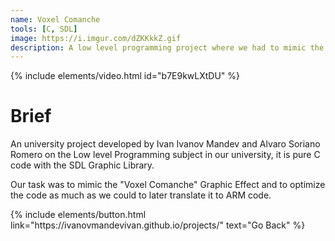 ```yaml
---
name: Voxel Comanche
tools: [C, SDL]
image: https://i.imgur.com/dZKKkkZ.gif
description: A low level programming project where we had to mimic the Voxel Comanche Effect and optimize it and translate it to ARM to execute it in a Raspberry Pi.
---
```


{% include elements/video.html id="b7E9kwLXtDU" %}

# Brief

An university project developed by Ivan Ivanov Mandev and Alvaro Soriano Romero on the Low level Programming subject in our university, it is pure C code with the SDL Graphic Library.

Our task was to mimic the "Voxel Comanche" Graphic Effect and to optimize the code as much as we could to later translate it to ARM code.

<p class="text-center">
{% include elements/button.html link="https://ivanovmandevivan.github.io/projects/" text="Go Back" %}
</p>